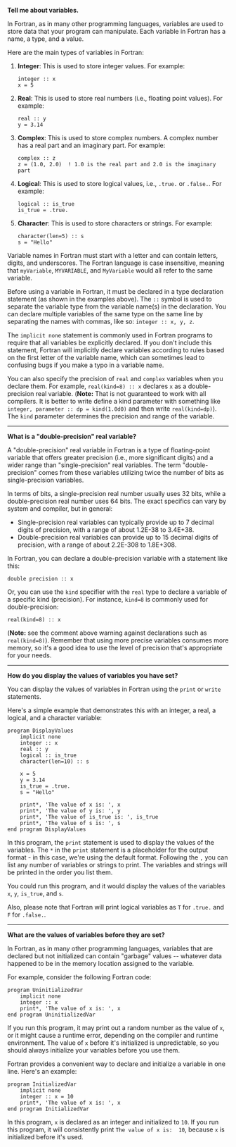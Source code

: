 **Tell me about variables.**

In Fortran, as in many other programming languages, variables are used to store data that your program can manipulate. Each variable in Fortran has a name, a type, and a value.

Here are the main types of variables in Fortran:

1. **Integer**: This is used to store integer values. For example:
    ```Fortran
    integer :: x
    x = 5
    ```

2. **Real**: This is used to store real numbers (i.e., floating point values). For example:
    ```Fortran
    real :: y
    y = 3.14
    ```

3. **Complex**: This is used to store complex numbers. A complex number has a real part and an imaginary part. For example:
    ```Fortran
    complex :: z
    z = (1.0, 2.0)  ! 1.0 is the real part and 2.0 is the imaginary part
    ```

4. **Logical**: This is used to store logical values, i.e., `.true.` or `.false.`. For example:
    ```Fortran
    logical :: is_true
    is_true = .true.
    ```

5. **Character**: This is used to store characters or strings. For example:
    ```Fortran
    character(len=5) :: s
    s = "Hello"
    ```

Variable names in Fortran must start with a letter and can contain letters, digits, and underscores. The Fortran language is case insensitive, meaning that `myVariable`, `MYVARIABLE`, and `MyVariable` would all refer to the same variable.

Before using a variable in Fortran, it must be declared in a type declaration statement (as shown in the examples above). The `::` symbol is used to separate the variable type from the variable name(s) in the declaration. You can declare multiple variables of the same type on the same line by separating the names with commas, like so: `integer :: x, y, z`.

The `implicit none` statement is commonly used in Fortran programs to require that all variables be explicitly declared. If you don't include this statement, Fortran will implicitly declare variables according to rules based on the first letter of the variable name, which can sometimes lead to confusing bugs if you make a typo in a variable name.

You can also specify the precision of `real` and `complex` variables when you declare them. For example, `real(kind=8) :: x` declares `x` as a double-precision real variable. (**Note:** That is not guaranteed to work with all compilers. It is better to write define a kind parameter with something like `integer, parameter :: dp = kind(1.0d0)` and then write `real(kind=dp)`). The `kind` parameter determines the precision and range of the variable.

---
**What is a "double-precision" real variable?**

A "double-precision" real variable in Fortran is a type of floating-point variable that offers greater precision (i.e., more significant digits) and a wider range than "single-precision" real variables. The term "double-precision" comes from these variables utilizing twice the number of bits as single-precision variables.

In terms of bits, a single-precision real number usually uses 32 bits, while a double-precision real number uses 64 bits. The exact specifics can vary by system and compiler, but in general:

- Single-precision real variables can typically provide up to 7 decimal digits of precision, with a range of about 1.2E-38 to 3.4E+38.
- Double-precision real variables can provide up to 15 decimal digits of precision, with a range of about 2.2E-308 to 1.8E+308.

In Fortran, you can declare a double-precision variable with a statement like this:

```Fortran
double precision :: x
```

Or, you can use the `kind` specifier with the `real` type to declare a variable of a specific kind (precision). For instance, `kind=8` is commonly used for double-precision:

```Fortran
real(kind=8) :: x
```

(**Note:** see the comment above warning against declarations such as `real(kind=8)`). Remember that using more precise variables consumes more memory, so it's a good idea to use the level of precision that's appropriate for your needs.

---
**How do you display the values of variables you have set?**

You can display the values of variables in Fortran using the `print` or `write` statements.

Here's a simple example that demonstrates this with an integer, a real, a logical, and a character variable:

```Fortran
program DisplayValues
    implicit none
    integer :: x
    real :: y
    logical :: is_true
    character(len=10) :: s

    x = 5
    y = 3.14
    is_true = .true.
    s = "Hello"

    print*, 'The value of x is: ', x
    print*, 'The value of y is: ', y
    print*, 'The value of is_true is: ', is_true
    print*, 'The value of s is: ', s
end program DisplayValues
```

In this program, the `print` statement is used to display the values of the variables. The `*` in the `print` statement is a placeholder for the output format - in this case, we're using the default format. Following the `,` you can list any number of variables or strings to print. The variables and strings will be printed in the order you list them.

You could run this program, and it would display the values of the variables `x`, `y`, `is_true`, and `s`.

Also, please note that Fortran will print logical variables as `T` for `.true.` and `F` for `.false.`.

---
**What are the values of variables before they are set?**

In Fortran, as in many other programming languages, variables that are declared but not initialized can contain "garbage" values -- whatever data happened to be in the memory location assigned to the variable.

For example, consider the following Fortran code:

```Fortran
program UninitializedVar
    implicit none
    integer :: x
    print*, 'The value of x is: ', x
end program UninitializedVar
```

If you run this program, it may print out a random number as the value of `x`, or it might cause a runtime error, depending on the compiler and runtime environment. The value of `x` before it's initialized is unpredictable, so you should always initialize your variables before you use them.

Fortran provides a convenient way to declare and initialize a variable in one line. Here's an example:

```Fortran
program InitializedVar
    implicit none
    integer :: x = 10
    print*, 'The value of x is: ', x
end program InitializedVar
```

In this program, `x` is declared as an integer and initialized to `10`. If you run this program, it will consistently print `The value of x is:  10`, because `x` is initialized before it's used.

